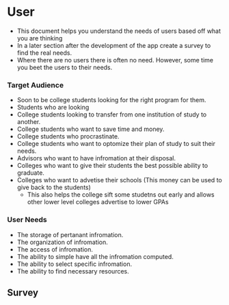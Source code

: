 # User
- This document helps you understand the needs of users based off what you are thinking
- In a later section after the development of the app create a survey to find the real needs.
- Where there are no users there is often no need. However, some time you beet the users to their needs.

### Target Audience
- Soon to be college students looking for the right program for them.
- Students who are looking
- College students looking to transfer from one institution of study to another.
- College students who want to save time and money.
- College students who procrastinate.
- College students who want to optomize their plan of study to suit their needs.
- Advisors who want to have infromation at their disposal.
- Colleges who want to give their students the best possible ability to graduate.
- Colleges who want to advetise their schools (This money can be used to give back to the students)
    - This also helps the college sift some studetns out early and allows other lower level colleges advertise to lower GPAs

### User Needs
- The storage of pertanant infromation.
- The organization of infromation.
- The access of infromation.
- The ability to simple have all the infromation computed.
- The ability to select specific infromation.
- The ability to find necessary resources.


## Survey
